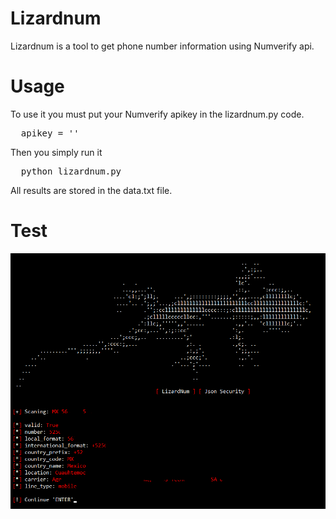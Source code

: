 # Lizardnum
Lizardnum is a tool to get phone number information using Numverify api.

# Usage
To use it you must put your Numverify apikey in the lizardnum.py code.
<pre>
  apikey = ''
</pre>
Then you simply run it
<pre>
  python lizardnum.py
</pre>
All results are stored in the data.txt file.
# Test

<img src="images/Lizardnum.png"/>

